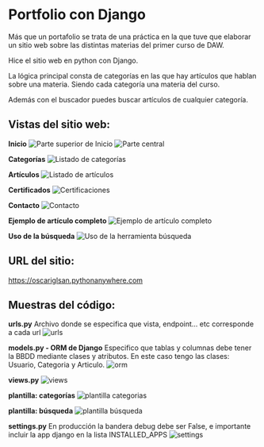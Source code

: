# Portfolio con Django 
Más que un portafolio se trata de una práctica en la que tuve que elaborar un sitio web sobre las distintas materias del primer curso de DAW.

Hice el sitio web en python con Django.

La lógica principal consta de categorías en las que hay artículos que hablan sobre una materia. Siendo cada categoría una materia del curso.

Además con el buscador puedes buscar artículos de cualquier categoría.

## Vistas del sitio web:
**Inicio**
![Parte superior de Inicio](img/1.png)
![Parte central](img/2.png)

**Categorías**
![Listado de categorías](img/4.png)


**Artículos**
![Listado de artículos](img/4.png)


**Certificados**
![Certificaciones](img/6.png)


**Contacto**
![Contacto](img/7.png)


**Ejemplo de artículo completo**
![Ejemplo de artículo completo](img/5.png)


**Uso de la búsqueda**
![Uso de la herramienta búsqueda](img/8.png)


## URL del sitio:
https://oscariglsan.pythonanywhere.com


## Muestras del código:

**urls.py**
Archivo donde se especifica que vista, endpoint... etc corresponde a cada url
![urls](img/9.png)


**models.py - ORM de Django**
Especifico que tablas y columnas debe tener la BBDD mediante clases y atributos.
En este caso tengo las clases: Usuario, Categoria y Articulo.
![orm](img/10.png)


**views.py**
![views](img/11.png)


**plantilla: categorías**
![plantilla categorias](img/12.png)


**plantilla: búsqueda**
![plantilla búsqueda](img/13.png)


**settings.py**
En producción la bandera debug debe ser False, e importante incluir la app django en la lista INSTALLED_APPS
![settings](img/14.png)






